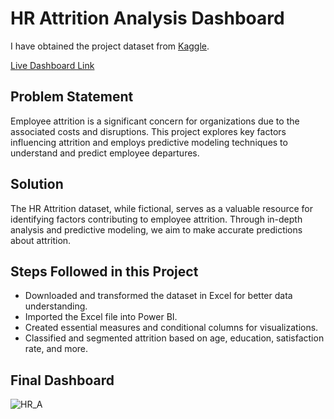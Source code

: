 # HR Attrition Analysis Dashboard

I have obtained the project dataset from [Kaggle](https://www.kaggle.com/datasets/sunilhit120/ibm-hr-analytics-and-visualization).

[Live Dashboard Link](https://www.novypro.com/project/ibm-hr-attrition-dashboard)

## Problem Statement

Employee attrition is a significant concern for organizations due to the associated costs and disruptions. This project explores key factors influencing attrition and employs predictive modeling techniques to understand and predict employee departures.

## Solution

The HR Attrition dataset, while fictional, serves as a valuable resource for identifying factors contributing to employee attrition. Through in-depth analysis and predictive modeling, we aim to make accurate predictions about attrition.

## Steps Followed in this Project

- Downloaded and transformed the dataset in Excel for better data understanding.
- Imported the Excel file into Power BI.
- Created essential measures and conditional columns for visualizations.
- Classified and segmented attrition based on age, education, satisfaction rate, and more.

## Final Dashboard

![HR_A](https://github.com/SharvananB0510/HR-Attrition/assets/69303949/6d0ba552-b698-44c1-8763-a559c0733826)

